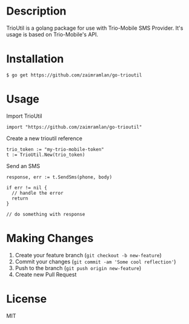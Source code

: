 # Description #

TrioUtil is a golang package for use with Trio-Mobile SMS Provider. It's usage is based on Trio-Mobile's API.

# Installation #

```
$ go get https://github.com/zaimramlan/go-trioutil
```

# Usage #

Import TrioUtil
```
import "https://github.com/zaimramlan/go-trioutil"
```

Create a new trioutil reference
```
trio_token := "my-trio-mobile-token"
t := TrioUtil.New(trio_token)
```

Send an SMS
```
response, err := t.SendSms(phone, body)

if err != nil {
  // handle the error
  return
}

// do something with response
```

# Making Changes #
1. Create your feature branch (`git checkout -b new-feature`)  
2. Commit your changes (`git commit -am 'Some cool reflection'`)  
3. Push to the branch (`git push origin new-feature`)  
4. Create new Pull Request

# License #
MIT
